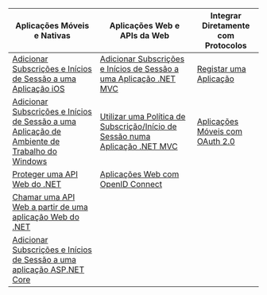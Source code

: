 | Aplicações Móveis e Nativas | Aplicações Web e APIs da Web | Integrar Diretamente com Protocolos |
| --- | --- | --- |
| [Adicionar Subscrições e Inícios de Sessão a uma Aplicação iOS](active-directory-b2c-devquickstarts-ios.md) |[Adicionar Subscrições e Inícios de Sessão a uma Aplicação .NET MVC](../articles/active-directory-b2c/active-directory-b2c-devquickstarts-web-dotnet.md) |[Registar uma Aplicação](../articles/active-directory-b2c/active-directory-b2c-app-registration.md) |
| [Adicionar Subscrições e Inícios de Sessão a uma Aplicação de Ambiente de Trabalho do Windows](../articles/active-directory-b2c/active-directory-b2c-devquickstarts-native-dotnet.md) |[Utilizar uma Política de Subscrição/Início de Sessão numa Aplicação .NET MVC](../articles/active-directory-b2c/active-directory-b2c-devquickstarts-web-dotnet-susi.md) |[Aplicações Móveis com OAuth 2.0](../articles/active-directory-b2c/active-directory-b2c-reference-oauth-code.md) |
| [Proteger uma API Web do .NET](../articles/active-directory-b2c/active-directory-b2c-devquickstarts-api-dotnet.md) |[Aplicações Web com OpenID Connect](../articles/active-directory-b2c/active-directory-b2c-reference-oidc.md) | |
| [Chamar uma API Web a partir de uma aplicação Web do .NET](../articles/active-directory-b2c/active-directory-b2c-devquickstarts-web-api-dotnet.md) | | |
| [Adicionar Subscrições e Inícios de Sessão a uma aplicação ASP.NET Core](https://github.com/azure-samples/active-directory-dotnet-webapp-openidconnect-aspnetcore-b2c) | | |

<!--HONumber=Sep16_HO3-->


